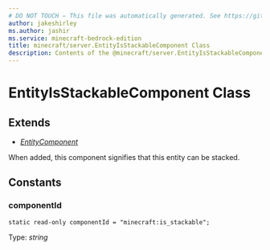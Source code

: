 ```yaml
---
# DO NOT TOUCH — This file was automatically generated. See https://github.com/mojang/minecraftapidocsgenerator to modify descriptions, examples, etc.
author: jakeshirley
ms.author: jashir
ms.service: minecraft-bedrock-edition
title: minecraft/server.EntityIsStackableComponent Class
description: Contents of the @minecraft/server.EntityIsStackableComponent class.
---
```

# EntityIsStackableComponent Class

## Extends
- [*EntityComponent*](EntityComponent.md)

When added, this component signifies that this entity can be stacked.

## Constants

### **componentId**
`static read-only componentId = "minecraft:is_stackable";`

Type: *string*
